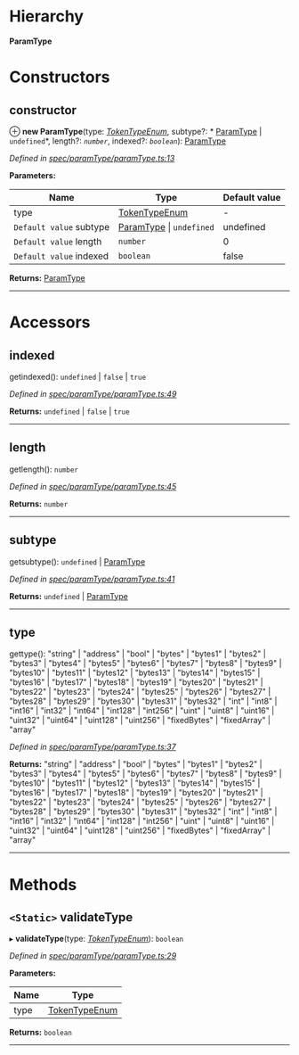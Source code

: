 

# Hierarchy

**ParamType**

# Constructors

<a id="constructor"></a>

##  constructor

⊕ **new ParamType**(type: *[TokenTypeEnum](../modules/_types_.md#tokentypeenum)*, subtype?: * [ParamType](_spec_paramtype_paramtype_.paramtype.md) &#124; `undefined`*, length?: *`number`*, indexed?: *`boolean`*): [ParamType](_spec_paramtype_paramtype_.paramtype.md)

*Defined in [spec/paramType/paramType.ts:13](https://github.com/paritytech/js-libs/blob/0ae0c47/packages/abi/src/spec/paramType/paramType.ts#L13)*

**Parameters:**

| Name | Type | Default value |
| ------ | ------ | ------ |
| type | [TokenTypeEnum](../modules/_types_.md#tokentypeenum) | - |
| `Default value` subtype |  [ParamType](_spec_paramtype_paramtype_.paramtype.md) &#124; `undefined`|  undefined |
| `Default value` length | `number` | 0 |
| `Default value` indexed | `boolean` | false |

**Returns:** [ParamType](_spec_paramtype_paramtype_.paramtype.md)

___

# Accessors

<a id="indexed"></a>

##  indexed

getindexed():  `undefined` &#124; `false` &#124; `true`

*Defined in [spec/paramType/paramType.ts:49](https://github.com/paritytech/js-libs/blob/0ae0c47/packages/abi/src/spec/paramType/paramType.ts#L49)*

**Returns:**  `undefined` &#124; `false` &#124; `true`

___
<a id="length"></a>

##  length

getlength(): `number`

*Defined in [spec/paramType/paramType.ts:45](https://github.com/paritytech/js-libs/blob/0ae0c47/packages/abi/src/spec/paramType/paramType.ts#L45)*

**Returns:** `number`

___
<a id="subtype"></a>

##  subtype

getsubtype():  `undefined` &#124; [ParamType](_spec_paramtype_paramtype_.paramtype.md)

*Defined in [spec/paramType/paramType.ts:41](https://github.com/paritytech/js-libs/blob/0ae0c47/packages/abi/src/spec/paramType/paramType.ts#L41)*

**Returns:**  `undefined` &#124; [ParamType](_spec_paramtype_paramtype_.paramtype.md)

___
<a id="type"></a>

##  type

gettype():  "string" &#124; "address" &#124; "bool" &#124; "bytes" &#124; "bytes1" &#124; "bytes2" &#124; "bytes3" &#124; "bytes4" &#124; "bytes5" &#124; "bytes6" &#124; "bytes7" &#124; "bytes8" &#124; "bytes9" &#124; "bytes10" &#124; "bytes11" &#124; "bytes12" &#124; "bytes13" &#124; "bytes14" &#124; "bytes15" &#124; "bytes16" &#124; "bytes17" &#124; "bytes18" &#124; "bytes19" &#124; "bytes20" &#124; "bytes21" &#124; "bytes22" &#124; "bytes23" &#124; "bytes24" &#124; "bytes25" &#124; "bytes26" &#124; "bytes27" &#124; "bytes28" &#124; "bytes29" &#124; "bytes30" &#124; "bytes31" &#124; "bytes32" &#124; "int" &#124; "int8" &#124; "int16" &#124; "int32" &#124; "int64" &#124; "int128" &#124; "int256" &#124; "uint" &#124; "uint8" &#124; "uint16" &#124; "uint32" &#124; "uint64" &#124; "uint128" &#124; "uint256" &#124; "fixedBytes" &#124; "fixedArray" &#124; "array"

*Defined in [spec/paramType/paramType.ts:37](https://github.com/paritytech/js-libs/blob/0ae0c47/packages/abi/src/spec/paramType/paramType.ts#L37)*

**Returns:**  "string" &#124; "address" &#124; "bool" &#124; "bytes" &#124; "bytes1" &#124; "bytes2" &#124; "bytes3" &#124; "bytes4" &#124; "bytes5" &#124; "bytes6" &#124; "bytes7" &#124; "bytes8" &#124; "bytes9" &#124; "bytes10" &#124; "bytes11" &#124; "bytes12" &#124; "bytes13" &#124; "bytes14" &#124; "bytes15" &#124; "bytes16" &#124; "bytes17" &#124; "bytes18" &#124; "bytes19" &#124; "bytes20" &#124; "bytes21" &#124; "bytes22" &#124; "bytes23" &#124; "bytes24" &#124; "bytes25" &#124; "bytes26" &#124; "bytes27" &#124; "bytes28" &#124; "bytes29" &#124; "bytes30" &#124; "bytes31" &#124; "bytes32" &#124; "int" &#124; "int8" &#124; "int16" &#124; "int32" &#124; "int64" &#124; "int128" &#124; "int256" &#124; "uint" &#124; "uint8" &#124; "uint16" &#124; "uint32" &#124; "uint64" &#124; "uint128" &#124; "uint256" &#124; "fixedBytes" &#124; "fixedArray" &#124; "array"

___

# Methods

<a id="validatetype"></a>

## `<Static>` validateType

▸ **validateType**(type: *[TokenTypeEnum](../modules/_types_.md#tokentypeenum)*): `boolean`

*Defined in [spec/paramType/paramType.ts:29](https://github.com/paritytech/js-libs/blob/0ae0c47/packages/abi/src/spec/paramType/paramType.ts#L29)*

**Parameters:**

| Name | Type |
| ------ | ------ |
| type | [TokenTypeEnum](../modules/_types_.md#tokentypeenum) |

**Returns:** `boolean`

___

